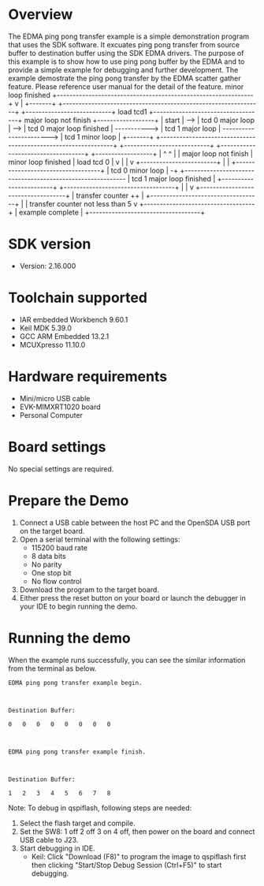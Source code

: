 Overview
========
The EDMA ping pong transfer example is a simple demonstration program that uses the SDK software.
It excuates ping pong transfer from source buffer to destination buffer using the SDK EDMA drivers.
The purpose of this example is to show how to use ping pong buffer by the EDMA and to provide a simple example for
debugging and further development.
The example demostrate the ping pong transfer by the EDMA scatter gather feature.
Please reference user manual for the detail of the feature.
                                                                                                                                                                     minor loop finished
                                                                                                                                 +--------------------------------------------------------------+
                                                                                                                                 v                                                              |
+-------+     +---------------------------------------------------------------+     +---------------------------+  load tcd1   +-----------------------------------+  major loop not finish   +------------------+
| start | --> |                       tcd 0 major loop                        | --> | tcd 0 major loop finished | -----------> |         tcd 1 major loop          | -----------------------> | tcd 1 minor loop |
+-------+     +---------------------------------------------------------------+     +---------------------------+              +-----------------------------------+                          +------------------+
                |                         ^                       ^                                                              |
                | major loop not finish   | minor loop finished   | load tcd 0                                                   |
                v                         |                       |                                                              v
              +------------------------+  |                       |                                                            +-----------------------------------+
              |    tcd 0 minor loop    | -+                       +----------------------------------------------------------- |     tcd 1 major loop finished     |
              +------------------------+                                                                                       +-----------------------------------+
                                                                                                                                 |
                                                                                                                                 |
                                                                                                                                 v
                                                                                                                               +-----------------------------------+
                                                                                                                               |        transfer counter ++        |
                                                                                                                               +-----------------------------------+
                                                                                                                                 |
                                                                                                                                 | transfer counter not less than 5
                                                                                                                                 v
                                                                                                                               +-----------------------------------+
                                                                                                                               |         example complete          |
                                                                                                                               +-----------------------------------+

SDK version
===========
- Version: 2.16.000

Toolchain supported
===================
- IAR embedded Workbench  9.60.1
- Keil MDK  5.39.0
- GCC ARM Embedded  13.2.1
- MCUXpresso  11.10.0

Hardware requirements
=====================
- Mini/micro USB cable
- EVK-MIMXRT1020 board
- Personal Computer

Board settings
==============
No special settings are required.

Prepare the Demo
================
1.  Connect a USB cable between the host PC and the OpenSDA USB port on the target board. 
2.  Open a serial terminal with the following settings:
    - 115200 baud rate
    - 8 data bits
    - No parity
    - One stop bit
    - No flow control
3.  Download the program to the target board.
4.  Either press the reset button on your board or launch the debugger in your IDE to begin running the demo.

Running the demo
================
When the example runs successfully, you can see the similar information from the terminal as below.
~~~~~~~~~~~~~~~~~~~~~
EDMA ping pong transfer example begin.



Destination Buffer:

0	0	0	0	0	0	0	0	



EDMA ping pong transfer example finish.



Destination Buffer:

1	2	3	4	5	6	7	8	
~~~~~~~~~~~~~~~~~~~~~


Note:
To debug in qspiflash, following steps are needed:
1. Select the flash target and compile.
2. Set the SW8: 1 off 2 off 3 on 4 off, then power on the board and connect USB cable to J23.
3. Start debugging in IDE.
   - Keil: Click "Download (F8)" to program the image to qspiflash first then clicking "Start/Stop Debug Session (Ctrl+F5)" to start debugging.
